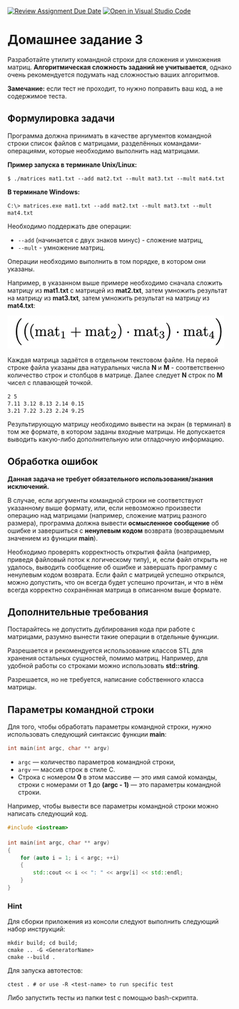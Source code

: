 [![Review Assignment Due Date](https://classroom.github.com/assets/deadline-readme-button-24ddc0f5d75046c5622901739e7c5dd533143b0c8e959d652212380cedb1ea36.svg)](https://classroom.github.com/a/BiQMOK2y)
[![Open in Visual Studio Code](https://classroom.github.com/assets/open-in-vscode-718a45dd9cf7e7f842a935f5ebbe5719a5e09af4491e668f4dbf3b35d5cca122.svg)](https://classroom.github.com/online_ide?assignment_repo_id=12327350&assignment_repo_type=AssignmentRepo)
# Домашнее задание 3

Разработайте утилиту командной строки для сложения и умножения матриц.
**Алгоритмическая сложность заданий не учитывается**, однако очень рекомендуется подумать над сложностью ваших алгоритмов.

**Замечание:** если тест не проходит, то нужно поправить ваш код, а не содержимое теста.

## Формулировка задачи

Программа должна принимать в качестве аргументов командной строки список файлов с матрицами,
разделённых командами-операциями, которые необходимо выполнить над матрицами.

**Пример запуска в терминале Unix/Linux:**

```shell
$ ./matrices mat1.txt --add mat2.txt --mult mat3.txt --mult mat4.txt
```

**В терминале Windows:**
```shell
C:\> matrices.exe mat1.txt --add mat2.txt --mult mat3.txt --mult mat4.txt
```

Необходимо поддержать две операции:
* `--add` (начинается с двух знаков минус) - сложение матриц,
* `--mult` - умножение матриц.

Операции необходимо выполнить в том порядке, в котором они указаны.

Например, в указанном выше примере необходимо сначала сложить матрицу
из **mat1.txt** c матрицей из **mat2.txt**,
затем умножить результат на матрицу из **mat3.txt**,
затем умножить результат на матрицу из **mat4.txt**:

![](res/mat.png)

Каждая матрица задаётся в отдельном текстовом файле.
На первой строке файла указаны два натуральных числа **N** и **M** -
соответственно количество строк и столбцов в матрице.
Далее следует **N** строк по **M** чисел с плавающей точкой.

```text
2 5
7.11 3.12 8.13 2.14 0.15
3.21 7.22 3.23 2.24 9.25
```

Результирующую матрицу необходимо вывести на экран (в терминал) в том же формате, в котором заданы входные матрицы.
Не допускается выводить какую-либо дополнительную или отладочную информацию.

## Обработка ошибок
**Данная задача не требует обязательного использования/знания исключений.**

В случае, если аргументы командной строки не соответствуют указанному выше формату, или, если невозможно произвести операцию над матрицами (например, сложение матриц разного размера),
программа должна вывести **осмысленное сообщение** об ошибке и завершиться с **ненулевым кодом** возврата (возвращаемым значением из функции **main**).

Необходимо проверять корректность открытия файла (например, приведя файловый поток к логическому типу), и,
если файл открыть не удалось, выводить сообщение об ошибке и завершать программу с ненулевым кодом возврата.
Если файл с матрицей успешно открылся, можно допустить, что он всегда будет успешно прочитан,
и что в нём всегда корректно сохранённая матрица в описанном выше формате.

## Дополнительные требования
Постарайтесь не допустить дублирования кода при работе с матрицами, разумно вынести такие операции в отдельные функции.

Разрешается и рекомендуется использование классов STL для хранения остальных сущностей, помимо матриц.
Например, для удобной работы со строками можно использовать **std::string**.

Разрешается, но не требуется, написание собственного класса матрицы.

## Параметры командной строки
Для того, чтобы обработать параметры командной строки, нужно использовать следующий синтаксис функции **main**:
```c++
int main(int argc, char ** argv)
```
* `argc` — количество параметров командной строки,
* `argv` — массив строк в стиле C.
* Строка с номером **0** в этом массиве — это имя самой команды, строки с номерами от **1** до **(argc - 1)** — это параметры командной строки.

Например, чтобы вывести все параметры командной строки
можно написать следующий код.
```c++
#include <iostream>

int main(int argc, char ** argv)
{
    for (auto i = 1; i < argc; ++i)
    {
        std::cout << i << ": " << argv[i] << std::endl;
    }
}
```

### Hint

Для сборки приложения из консоли следуют выполнить следующий набор инструкций:
```shell
mkdir build; cd build;
cmake .. -G <GeneratorName>
cmake --build .
```

Для запуска автотестов:
```shell
ctest . # or use -R <test-name> to run specific test
```
Либо запустить тесты из папки test с помощью bash-скрипта.

